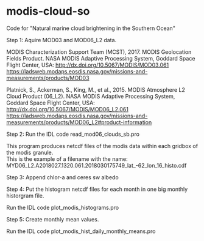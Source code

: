 # modis-cloud-so
Code for "Natural marine cloud brightening in the Southern Ocean"

Step 1:  Aquire MOD03 and MOD06_L2 data.

MODIS Characterization Support Team (MCST), 2017. MODIS Geolocation Fields Product. NASA MODIS Adaptive Processing System, Goddard Space Flight Center, USA: http://dx.doi.org/10.5067/MODIS/MOD03.061
https://ladsweb.modaps.eosdis.nasa.gov/missions-and-measurements/products/MOD03

Platnick, S., Ackerman, S., King, M., et al., 2015. MODIS Atmosphere L2 Cloud Product (06_L2). NASA MODIS Adaptive Processing System, Goddard Space Flight Center, USA: http://dx.doi.org/10.5067/MODIS/MOD06_L2.061
https://ladsweb.modaps.eosdis.nasa.gov/missions-and-measurements/products/MOD06_L2#product-information

Step 2:  Run the IDL code read_mod06_clouds_sb.pro

This program produces netcdf files of the modis data within each gridbox of the modis granule.  
This is the example of a filename with the name: MYD06_L2.A2018027.1320.061.2018030175749_lat_-62_lon_16_histo.cdf

Step 3:  Append chlor-a and ceres sw albedo

Step 4:  Put the histogram netcdf files for each month in one big monthly historgram file.

Run the IDL code plot_modis_histograms.pro

Step 5:  Create monthly mean values.

Run the IDL code plot_modis_hist_daily_monthly_means.pro


